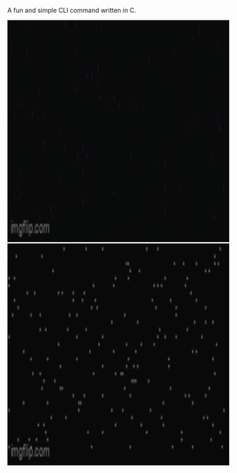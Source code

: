 A fun and simple CLI command written in C.

<img src="assets/rain.gif" alt="Blue rain particles travelling down the screen" width=500 height=500>

<img src="assets/snow.gif" alt="White snow particles floating down the screen" width=500 height=500>
